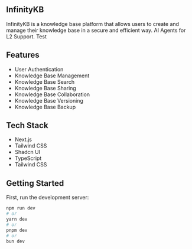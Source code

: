 ## InfinityKB

InfinityKB is a knowledge base platform that allows users to create and manage their knowledge base in a secure and efficient way. AI Agents for L2 Support. Test

## Features

- User Authentication
- Knowledge Base Management
- Knowledge Base Search
- Knowledge Base Sharing
- Knowledge Base Collaboration
- Knowledge Base Versioning
- Knowledge Base Backup

## Tech Stack

- Next.js
- Tailwind CSS
- Shadcn UI
- TypeScript
- Tailwind CSS



## Getting Started

First, run the development server:

```bash
npm run dev
# or
yarn dev
# or
pnpm dev
# or
bun dev
```


